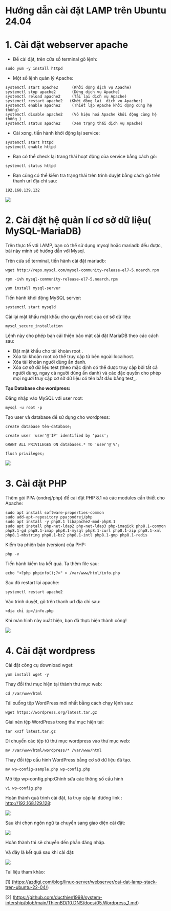 # Hướng dẫn cài đặt LAMP trên Ubuntu 24.04
# 1. Cài đặt webserver apache
- Để cài đặt, trên cửa sổ terminal gõ lệnh:
```
sudo yum -y install httpd
```
- Một số lệnh quản lý Apache:
```
systemctl start apache2      (Khởi động dịch vụ Apache)
systemctl stop apache2       (Dừng dịch vụ Apache)
systemctl reload apache2     (Tải lại dịch vụ Apache)
systemctl restart apache2   (Khởi động lại  dịch vụ Apache:)
systemctl enable apache2     (Thiết lập Apache khởi động cùng hệ thống)
systemctl disable apache2    (Vô hiệu hoá Apache khởi động cùng hệ thống )
systemctl status apache2     (Xem trạng thái dịch vụ Apache)
```
- Cài xong, tiến hành khởi động lại service:
```
systemctl start httpd
systemctl enable httpd
```
- Bạn có thể check lại trang thái hoạt động của service bằng cách gõ:
```
systemctl status httpd
```
- Bạn cũng có thể kiểm tra trạng thái trên trình duyệt bằng cách gõ trên thanh url địa chỉ sau:
```
192.168.139.132
```
![](../imgs/8.png)

# 2. Cài đặt hệ quản lí cơ sở dữ liệu( MySQL-MariaDB)
Trên thực tế với LAMP, bạn có thể sử dụng mysql hoặc mariadb đều được, bài này mình sẽ hướng dẫn với Mysql.

Trên cửa sổ terminal, tiến hành cài đặt mariadb:
```
wget http://repo.mysql.com/mysql-community-release-el7-5.noarch.rpm

rpm -ivh mysql-community-release-el7-5.noarch.rpm

yum install mysql-server
```
Tiến hành khởi động MySQL server:
```
systemctl start mysqld
```
Cài lại mật khẩu mật khẩu cho quyền root của cơ sở dữ liệu:
```
mysql_secure_installation
```
Lệnh này cho phép bạn cải thiện bảo mật cài đặt MariaDB theo các cách sau:
- Đặt mật khẩu cho tài khoản root .
- Xóa tài khoản root có thể truy cập từ bên ngoài localhost.
- Xóa tài khoản người dùng ẩn danh.
- Xóa cơ sở dữ liệu test (theo mặc định có thể được truy cập bởi tất cả người dùng, ngay cả người dùng ẩn danh) và các đặc quyền cho phép mọi người truy cập cơ sở dữ liệu có tên bắt đầu bằng test_.

**Tạo Database cho wordpress:**

Đăng nhập vào MySQL với user root:
```
mysql -u root -p
```
Tạo user và database để sử dụng cho wordpress:
```
create database tên-database;

create user 'user'@'IP' identified by 'pass';

GRANT ALL PRIVILEGES ON databases.* TO 'user'@'%';

flush privileges;
```

![](../imgs/13.png)
# 3. Cài đặt PHP
Thêm gói PPA (ondrej/php) để cài đặt PHP 8.1 và các modules cần thiết cho Apache:
```
sudo apt install software-properties-common
sudo add-apt-repository ppa:ondrej/php
sudo apt install -y php8.1 libapache2-mod-php8.1
sudo apt install php-net-ldap2 php-net-ldap3 php-imagick php8.1-common php8.1-gd php8.1-imap php8.1-mysql php8.1-curl php8.1-zip php8.1-xml php8.1-mbstring php8.1-bz2 php8.1-intl php8.1-gmp php8.1-redis
```
Kiểm tra phiên bản (version) của PHP:
```
php -v
```
Tiến hành kiểm tra kết quả. Ta thêm file sau:
```
echo "<?php phpinfo();?>" > /var/www/html/info.php
```
Sau đó restart lại apache:
```
systemctl restart apache2
```
Vào trình duyệt, gõ trên thanh url địa chỉ sau:
```
<địa chỉ ip>/info.php
```
Khi màn hình này xuất hiện, bạn đã thực hiện thành công!

![](../imgs/14.png)
# 4. Cài đặt wordpress
Cài đặt công cụ download wget:
```
yum install wget -y
```
Thay đổi thư mục hiện tại thành thư mục web:
```
cd /var/www/html
```
Tải xuống tệp WordPress mới nhất bằng cách chạy lệnh sau:
```
wget https://wordpress.org/latest.tar.gz
```
Giải nén tệp WordPress trong thư mục hiện tại:
```
tar xvzf latest.tar.gz
```
Di chuyển các tệp từ thư mục wordpress vào thư mục web:
```
mv /var/www/html/wordpress/* /var/www/html
```
Thay đổi tệp cấu hình WordPress bằng cơ sở dữ liệu đã tạo.
```
mv wp-config-sample.php wp-config.php
```
Mở tệp wp-config.php:Chỉnh sửa các thông số cấu hình
```
vi wp-config.php
```
Hoàn thành quá trình cài đặt, ta truy cập lại đường link : http://192.168.129.128:

![](../imgs/10.png)

Sau khi chọn ngôn ngữ ta chuyển sang giao diện cài đặt:

![](../imgs/11.png)

Hoàn thành thì sẽ chuyển đến phần đăng nhập.

Và đây là kết quả sau khi cài đặt:

![](../imgs/12.png)

Tài liệu tham khảo:

[1] (https://azdigi.com/blog/linux-server/webserver/cai-dat-lamp-stack-tren-ubuntu-22-04/)

[2] (https://github.com/ducthien1998/system-intership/blob/main/ThienBD/10.DNS/docs/05.Wordpress_1.md)
